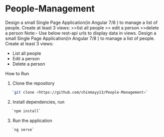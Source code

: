 # People-Management
Design a small Single Page Application(in Angular 7/8 ) to manage a list of people.  Create at least 3 views:  >>list all people  >> edit a person  >>delete a person  Note:- Use below rest-api urls to display data in views. 
Design a small Single Page Application(in Angular 7/8 ) to manage a list of people.  
Create at least 3 views:

- List all people
- Edit a person
- Delete a person

How to Run

1. Clone the repository
```bash
   `git clone <https://github.com/chinmayy13/People-Management>`
```
2. Install dependencies, run
```bash
   `npm install`
```
3. Run the application
```bash
   `ng serve`
```
